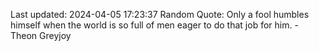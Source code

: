 Last updated: 2024-04-05 17:23:37
Random Quote: Only a fool humbles himself when the world is so full of men eager to do that job for him.  -  Theon Greyjoy